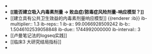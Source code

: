 -
- **[[能否建立吸入内毒素剂量 -> 败血症/脓毒症风险剂量-响应模型？]]**
- [[建立具有公共卫生效益的内毒素剂量响应模型]] 
  {{renderer :ib}}
  ib-multiplier:: 1.3
  ib-reps:: 1
  ib-a:: 99.0066928509242
  ib-b:: 1.5046102539058848
  ib-due:: 1744992000000
  ib-interval:: 3
- [[卢曼笔记法的logseq实践]]
- [[临床3 大研究结局指标]]
-